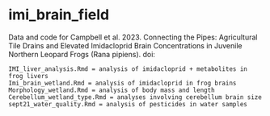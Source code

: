 # imi_brain_field
Data and code for Campbell et al. 2023. Connecting the Pipes: Agricultural Tile Drains and Elevated Imidacloprid Brain Concentrations in Juvenile Northern Leopard Frogs (Rana pipiens). doi:


	IMI_liver_analysis.Rmd = analysis of imidacloprid + metabolites in frog livers
	Imi_brain_wetland.Rmd = analysis of imidacloprid in frog brains
	Morphology_wetland.Rmd = analysis of body mass and length
	Cerebellum_wetland_type.Rmd = analyses involving cerebellum brain size
	sept21_water_quality.Rmd = analysis of pesticides in water samples
